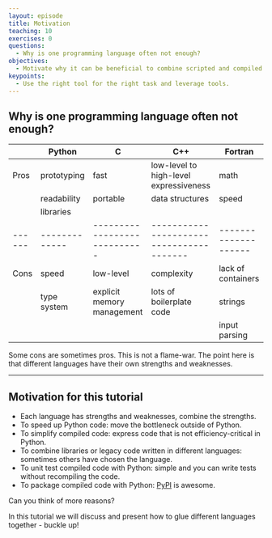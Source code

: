 ```yaml
---
layout: episode
title: Motivation
teaching: 10
exercises: 0
questions:
  - Why is one programming language often not enough?
objectives:
  - Motivate why it can be beneficial to combine scripted and compiled languages.
keypoints:
  - Use the right tool for the right task and leverage tools.
---
```


## Why is one programming language often not enough?

|      | Python      | C                          | C++                                    | Fortran            |
|------|-------------|----------------------------|----------------------------------------|--------------------|
| Pros | prototyping | fast                       | low-level to high-level expressiveness | math               |
|      | readability | portable                   | data structures                        | speed              |
|      | libraries   |                            |                                        |                    |
|------|-------------|----------------------------|----------------------------------------|--------------------|
| Cons | speed       | low-level                  | complexity                             | lack of containers |
|      | type system | explicit memory management | lots of boilerplate code               | strings            |
|      |             |                            |                                        | input parsing      |

Some cons are sometimes pros. This is not a flame-war.
The point here is that different languages have their own strengths and weaknesses.

---

## Motivation for this tutorial

- Each language has strengths and weaknesses, combine the strengths.
- To speed up Python code: move the bottleneck outside of Python.
- To simplify compiled code: express code that is not efficiency-critical in Python.
- To combine libraries or legacy code written in different languages: sometimes others have chosen the language.
- To unit test compiled code with Python: simple and you can write tests without recompiling the code.
- To package compiled code with Python: [PyPI](https://pypi.org) is awesome.

Can you think of more reasons?

In this tutorial we will discuss and present how to glue different languages
together - buckle up!
